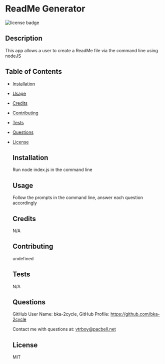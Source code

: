 # ReadMe Generator
  

  ![license badge](https://img.shields.io/static/v1?label=License&message=MIT&color=brightgreen)

  ## Description
  
  This app allows a user to create a ReadMe file via the command line using nodeJS
  
  ## Table of Contents
  
- [Installation](#installation)
- [Usage](#usage)
- [Credits](#credits)
- [Contributing](#contributing)
- [Tests](#tests)
- [Questions](#questions)
- [License](#license)

  
  ## Installation
  
  Run node index.js in the command line
  
  ## Usage
  
  Follow the prompts in the command line, answer each question accordingly
  
  ## Credits
  
  N/A

  ## Contributing
  
  undefined
  
  ## Tests
  
  N/A
  
  ## Questions
  
  GitHub User Name: bka-2cycle, GitHub Profile: https://github.com/bka-2cycle

  Contact me with questions at: vtrboy@pacbell.net
  
  ## License
  
  MIT